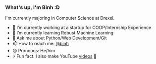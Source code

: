 ### What's up, I'm Binh :D

I'm currently majoring in Computer Science at Drexel.

- 🔭 I’m currently working at a startup for COOP/Internship Experience
- 🌱 I’m currently learning Robust Machine Learning 
- 💬 Ask me about Python/Web Development/Git
- 📫 How to reach me: [@binh](https://www.linkedin.com/in/binhlee/)
- 😄 Pronouns: He/him
- ⚡ Fun fact: I also make YouTube [videos](https://www.youtube.com/@binh) 🤫

<!--
**BinhL3/BinhL3** is a ✨ _special_ ✨ repository because its `README.md` (this file) appears on your GitHub profile.

Here are some ideas to get you started:

- 🔭 I’m currently working on ...
- 🌱 I’m currently learning ...
- 👯 I’m looking to collaborate on ...
- 🤔 I’m looking for help with ...
- 💬 Ask me about ...
- 📫 How to reach me: ...
- 😄 Pronouns: ...
- ⚡ Fun fact: ...
-->
